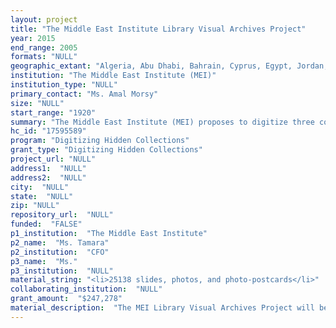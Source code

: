 ```yaml
--- 
layout: project 
title: "The Middle East Institute Library Visual Archives Project"
year: 2015
end_range: 2005
formats: "NULL"
geographic_extant: "Algeria, Abu Dhabi, Bahrain, Cyprus, Egypt, Jordan, Iran, Iraq, Israel, Lebanon, Morocco, Oman, Pakistan, Palestine, Qatar, Saudi Arabia, Syria, Tunisia, Turkey, and Yemen."
institution: "The Middle East Institute (MEI)"
institution_type: "NULL"
primary_contact: "Ms. Amal Morsy"
size: "NULL"
start_range: "1920"
summary: "The Middle East Institute (MEI) proposes to digitize three collections of images currently held in the MEI Library. The MEI Library Visual Archives Project, a two-year endeavor, will be completed in cooperation with vendors M2Schema, Immerge Technologies, and consultants. The final product will include 25,138 digitized visual images housed in a fully searchable online catalog. These images include depictions of 85 years of Middle Eastern history (1920-2005) in 16 countries. The collections offer a unique, nuanced look at the geography, architecture, historic events, political figures, and day-to-day life in locations throughout the region, as provided by the sources' travel experiences and regional expertise. Whether looking at the changing nature of landscapes and urban areas, or culture, art and architecture, the scholarly impact of the digitization of these previously hidden resources is highly significant."
hc_id: "17595589"
program: "Digitizing Hidden Collections"
grant_type: "Digitizing Hidden Collections"
project_url: "NULL"
address1:  "NULL"
address2:  "NULL"
city:  "NULL"
state:  "NULL"
zip: "NULL"
repository_url:  "NULL"
funded:  "FALSE"
p1_institution:  "The Middle East Institute"
p2_name:  "Ms. Tamara"
p2_institution:  "CFO"
p3_name:  "Ms."
p3_institution:  "NULL"
material_string: "<li>25138 slides, photos, and photo-postcards</li>"
collaborating_institution:  "NULL"
grant_amount:  "$247,278"
material_description:  "The MEI Library Visual Archives Project will be a two-year undertaking to digitize three image collections currently held by the MEI Library. These collections include images of 16 Middle Eastern countries, depicting the region during the period between 1920 and 2005. The collections offer an illustration of the 20th- and early 21st-century Middle East; they depict significant events, political figures, architecture, geography, day-to-day life, and more. The largest of the three collections comes from Dr. Colbert Held, a former Foreign Service officer, professor, political geographer, and writer of Middle East Patterns: Places, People, and Politics. Dr. Held has significant experience in and knowledge of the Middle East, and is an adept photographer who thoroughly documented his experiences. During his diplomatic career and his post-service excursions across the region, he took over 18,500 Kodachrome slides chronicling his travels and observations. In late 2014, Dr. Held donated them to the MEI Library, providing MEI the opportunity to digitize, preserve, and share his work. In addition to Dr. Held's collection, MEI also has a set of 1,000 additional Kodachrome slides. These were produced by MEI, and include visuals of MEI policy presentations during the 1960s, 1970s and 1980s. Some of these slides are of briefings to policymakers and include now declassified information contributing to the planning of military and strategic operations. The third collection consists of photographs and photo-postcards from the personal collection of George Camp Keiser and his wife Nancy Hull Keiser, donated to MEI by their daughter Anne. George Camp Keiser (http://www.mei.edu/george-camp-keiser) founded MEI in 1946. He was an architect by training, with a passionate interest in Islamic architecture. Spanning the time period from the mid-1920s to the mid-1950s, Mr. Keiser's collection includes 2,819 photo-postcards from his travels throughout the Middle East."
---
```

